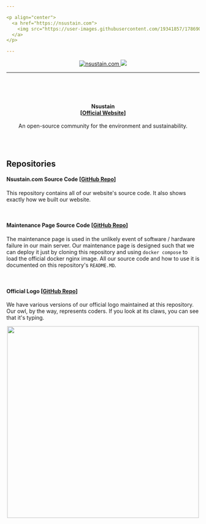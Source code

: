 ```yaml
---

<p align="center">
  <a href="https://nsustain.com">
    <img src="https://user-images.githubusercontent.com/19341857/178690337-874b9df4-6984-4b5d-b377-5579f9a50e09.svg" width="350">
  </a>
</p>

---
```


<p align="center">
  <a href="https://github.com/Nsustain/nsustain.com">
    <img alt="nsustain.com" src="https://img.shields.io/badge/GitHub-nsustain.com-brightgreen">
  </a>
  <a href="https://github.com/Nsustain/nsustain.com/blob/main/LICENSE">
    <img src="https://badgen.net/github/license/Nsustain/.github">
  </a>
</p>

---

<br>
<br>
<br>

<p align="center">
  <b>
    Nsustain<br>
    [<a href="https://nsustain.com">Official Website</a>]
  </b>
  <br>
  <br>
  An open-source community for the environment and sustainability.
</p>

<br>
<br>

## Repositories

#### Nsustain.com Source Code [[GitHub Repo](https://github.com/Nsustain/nsustain.com)]

This repository contains all of our
website's source code. It also shows
exactly how we built our website.

<br>

#### Maintenance Page Source Code [[GitHub Repo](https://github.com/Nsustain/maintenance-page)]

The maintenance page is used in the
unlikely event of software / hardware
failure in our main server. Our
maintenance page is designed such that
we can deploy it just by cloning
this repository and using `docker compose`
to load the official docker nginx image.
All our source code and how to use it
is documented on this repository's `README.MD`.

<br>

#### Official Logo [[GitHub Repo](https://github.com/Nsustain/.github)]

We have various versions of our official
logo maintained at this repository.
Our owl, by the way, represents coders.
If you look at its claws, you can see
that it's typing.

<p align="center">
  <a href="https://nsustain.com">
    <img src="https://user-images.githubusercontent.com/19341857/178199173-a8feb15d-39ff-45a1-b9f6-aa5aac2caada.svg" width="500">
  <a>
</p>

